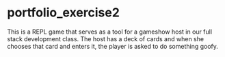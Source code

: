 # portfolio_exercise2
This is a REPL game that serves as a tool for a gameshow host in our full stack development class.  The host has a deck of cards and when she chooses that card and enters it, the player is asked to do something goofy.
